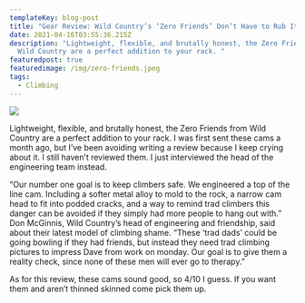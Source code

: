 ```yaml
---
templateKey: blog-post
title: "Gear Review: Wild Country’s ‘Zero Friends’ Don’t Have to Rub It In"
date: 2021-04-16T03:55:36.215Z
description: "Lightweight, flexible, and brutally honest, the Zero Friends from
  Wild Country are a perfect addition to your rack. "
featuredpost: true
featuredimage: /img/zero-friends.jpeg
tags:
  - Climbing
---
```

![](/img/zero-friends.jpeg)

Lightweight, flexible, and brutally honest, the Zero Friends from Wild Country are a perfect addition to your rack. I was first sent these cams a month ago, but I’ve been avoiding writing a review because I keep crying about it. I still haven’t reviewed them. I just interviewed the head of the engineering team instead.



“Our number one goal is to keep climbers safe. We engineered a top of the line cam. Including a softer metal alloy to mold to the rock, a narrow cam head to fit into podded cracks, and a way to remind trad climbers this danger can be avoided if they simply had more people to hang out with.” Don McGinnis, Wild Country’s head of engineering and friendship, said about their latest model of climbing shame. “These ‘trad dads’ could be going bowling if they had friends, but instead they need trad climbing pictures to impress Dave from work on monday. Our goal is to give them a reality check, since none of these men will ever go to therapy.”



As for this review, these cams sound good, so 4/10 I guess. If you want them and aren’t thinned skinned come pick them up.